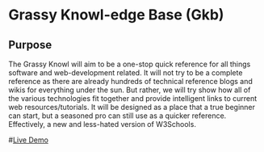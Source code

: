 # Grassy Knowl-edge Base (Gkb)

## Purpose

The Grassy Knowl will aim to be a one-stop quick reference for all things software and web-development related. It will not try to be a complete reference as there are already hundreds of technical reference blogs and wikis for everything under the sun. But rather, we will try show how all of the various technologies fit together and provide intelligent links to current web resources/tutorials. It will be designed as a place that a true beginner can start, but a seasoned pro can still use as a quicker reference. Effectively, a new and less-hated version of W3Schools.

#[Live Demo](https://www.daweber.com/apps/grassykb.php)
